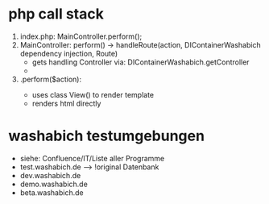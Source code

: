 # php call stack

1. index.php: MainController.perform();
2. MainController: perform() -> handleRoute(action, DIContainerWashabich dependency injection, Route)
    - gets handling Controller via: DIContainerWashabich.getController
    - 
3. <handlingController>.perform($action): 
    - uses class View() to render template
    - renders html directly

# washabich testumgebungen
- siehe: Confluence/IT/Liste aller Programme
- test.washabich.de --> !original Datenbank
- dev.washabich.de
- demo.washabich.de
- beta.washabich.de